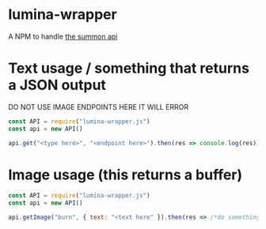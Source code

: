 # lumina-wrapper
A NPM to handle [the summon api](https://luminabot.xyz/api/)

# Text usage / something that returns a JSON output 
DO NOT USE IMAGE ENDPOINTS HERE IT WILL ERROR
```javascript
const API = require("lumina-wrapper.js")
const api = new API()

api.get("<type here>", "<endpoint here>").then(res => console.log(res))
```

# Image usage (this returns a buffer)
```javascript
const API = require("lumina-wrapper.js")
const api = new API()

api.getImage("burn", { text: "<text here" }).then(res => /*do something with 'res' this returns a buffer*/)
```